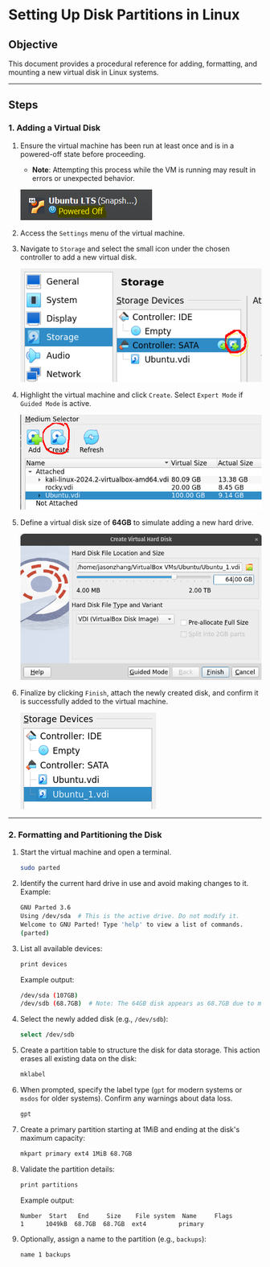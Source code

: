 # Setting Up Disk Partitions in Linux

## Objective
This document provides a procedural reference for adding, formatting, and mounting a new virtual disk in Linux systems.

---

## Steps

### 1. Adding a Virtual Disk

1. Ensure the virtual machine has been run at least once and is in a powered-off state before proceeding.
   - **Note**: Attempting this process while the VM is running may result in errors or unexpected behavior.

   ![Shutdown State](../images/shutdownstate.png)

2. Access the `Settings` menu of the virtual machine.
3. Navigate to `Storage` and select the small icon under the chosen controller to add a new virtual disk.

   ![Add Disk](../images/storage_SS.png)

4. Highlight the virtual machine and click `Create`. Select `Expert Mode` if `Guided Mode` is active.

   ![Create Disk](../images/create.png)

5. Define a virtual disk size of **64GB** to simulate adding a new hard drive.

   ![Disk Creation](../images/diskcreation.png)

6. Finalize by clicking `Finish`, attach the newly created disk, and confirm it is successfully added to the virtual machine.

   ![Add Success](../images/add_success.png)

---

### 2. Formatting and Partitioning the Disk

1. Start the virtual machine and open a terminal.

   ```bash
   sudo parted
   ```

2. Identify the current hard drive in use and avoid making changes to it. Example:

   ```bash
   GNU Parted 3.6
   Using /dev/sda  # This is the active drive. Do not modify it.
   Welcome to GNU Parted! Type 'help' to view a list of commands.
   (parted)
   ```

3. List all available devices:

   ```bash
   print devices
   ```

   Example output:
   ```bash
   /dev/sda (107GB)
   /dev/sdb (68.7GB)  # Note: The 64GB disk appears as 68.7GB due to measurement differences.
   ```

4. Select the newly added disk (e.g., `/dev/sdb`):

   ```bash
   select /dev/sdb
   ```

5. Create a partition table to structure the disk for data storage. This action erases all existing data on the disk:

   ```bash
   mklabel
   ```

6. When prompted, specify the label type (`gpt` for modern systems or `msdos` for older systems). Confirm any warnings about data loss.

   ```bash
   gpt
   ```

7. Create a primary partition starting at 1MiB and ending at the disk's maximum capacity:

   ```bash
   mkpart primary ext4 1MiB 68.7GB
   ```

8. Validate the partition details:

   ```bash
   print partitions
   ```

   Example output:
   ```
   Number  Start   End     Size    File system  Name     Flags
   1      1049kB  68.7GB  68.7GB  ext4         primary
   ```

9. Optionally, assign a name to the partition (e.g., `backups`):

   ```bash
   name 1 backups
   ```
